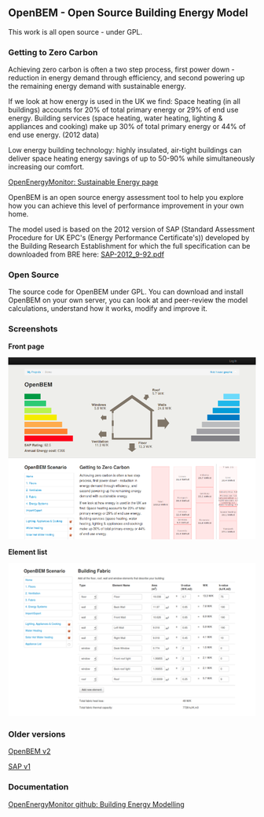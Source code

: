 ## OpenBEM - Open Source Building Energy Model

This work is all open source - under GPL.

### Getting to Zero Carbon
    
Achieving zero carbon is often a two step process, first power down - reduction in energy demand through efficiency, and second powering up the remaining energy demand with sustainable energy.
    
If we look at how energy is used in the UK we find: Space heating (in all buildings) accounts for 20% of total primary energy or 29% of end use energy. Building services (space heating, water heating, lighting & appliances and cooking) make up 30% of total primary energy or 44% of end use energy. (2012 data)

Low energy building technology: highly insulated, air-tight buildings can deliver space heating energy savings of up to 50-90% while simultaneously increasing our comfort.

[OpenEnergyMonitor: Sustainable Energy page](http://openenergymonitor.org/emon/sustainable-energy)

    
OpenBEM is an open source energy assessment tool to help you explore how you can achieve this level of performance improvement in your own home.
    
The model used is based on the 2012 version of SAP (Standard Assessment Procedure for UK EPC's (Energy Performance Certificate's)) developed by the Building Research Establishment for which the full specification can be downloaded from BRE here: [SAP-2012_9-92.pdf](http://www.bre.co.uk/filelibrary/SAP/2012/SAP-2012_9-92.pdf)
    
### Open Source
    
The source code for OpenBEM under GPL. You can download and install OpenBEM on your own server, you can look at and peer-review the model calculations, understand how it works, modify and improve it.

### Screenshots

**Front page**

![Front page](images/frontpage.png)

**Element list**

![Elements list](images/elementslist.png)


### Older versions

[OpenBEM v2](https://github.com/emoncms/openbem/tree/master)

[SAP v1](https://github.com/emoncms/archive/tree/master/sap)

### Documentation

[OpenEnergyMonitor github: Building Energy Modelling](https://github.com/openenergymonitor/documentation/tree/master/BuildingBlocks/BuildingEnergyModelling)
